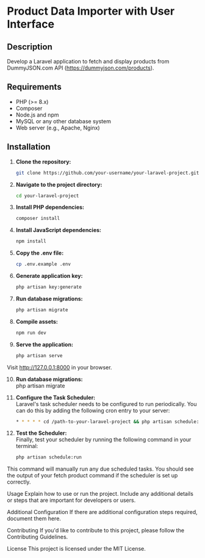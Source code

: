# Product Data Importer with User Interface

## Description

Develop a Laravel application to fetch and display products from DummyJSON.com API (https://dummyjson.com/products).

## Requirements

- PHP (>= 8.x)
- Composer
- Node.js and npm
- MySQL or any other database system
- Web server (e.g., Apache, Nginx)

## Installation

1. **Clone the repository:**

   ```bash
   git clone https://github.com/your-username/your-laravel-project.git

2. **Navigate to the project directory:**   
   ```bash
   cd your-laravel-project

3. **Install PHP dependencies:**   
   ```bash
   composer install

4. **Install JavaScript dependencies:**   
   ```bash
   npm install

5. **Copy the .env file:**   
   ```bash
   cp .env.example .env

6. **Generate application key:**  
   ```bash 
   php artisan key:generate

7. **Run database migrations:**   
   ```bash
   php artisan migrate

8. **Compile assets:**   
   ```bash
   npm run dev

9. **Serve the application:**   
   ```bash
   php artisan serve

Visit http://127.0.0.1:8000 in your browser.

10. **Run database migrations:**        
php artisan migrate

11. **Configure the Task Scheduler:**   
Laravel's task scheduler needs to be configured to run periodically. You can do this by adding the following cron entry to your server:
      ```bash
      * * * * * cd /path-to-your-laravel-project && php artisan schedule:run >> /dev/null 2>&1

12. **Test the Scheduler:**   
Finally, test your scheduler by running the following command in your terminal:
      ```bash
      php artisan schedule:run

This command will manually run any due scheduled tasks. You should see the output of your fetch product command if the scheduler is set up correctly.

Usage
Explain how to use or run the project. Include any additional details or steps that are important for developers or users.

Additional Configuration
If there are additional configuration steps required, document them here.

Contributing
If you'd like to contribute to this project, please follow the Contributing Guidelines.

License
This project is licensed under the MIT License.